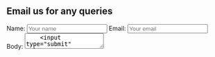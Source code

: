 ## Email us for any queries


<body>
  <form action="/hello" method="GET">
    Name: <input type="text" name="name" placeholder="Your name" />
    Email: <input type="email" name="email" placeholder="Your email" />
    Body: <textarea name="body" placeholder="Please enter your query" />
    <input type="submit" value="SUBMIT" />
    <input type="hidden" name="_subject" value="New query!" />
    <input type="hidden" name="_next" value="https://ruchibahl18.github.io/superlazycoder.github.io/thanks.html" />
  </form>
</body>
